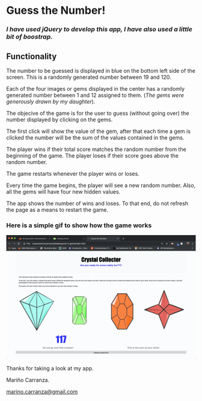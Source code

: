 # **Guess the Number!**

### *I have used jQuery to develop this app, I have also used a little bit of boostrap.*

## **Functionality**

The number to be guessed is displayed in blue on the bottom left side of the screen.
This is a randomly generated number between 19 and 120.

Each of the four images or gems displayed in the center has a randomly generated number between 1 and 12 assigned to them.
(*The gems were generously drawn by my daughter*).

The objecive of the game is for the user to guess (without going over) the number displayed by clicking on the gems.

The first click will show the value of the gem, after that each time a gem is clicked the number will be the sum of the values contained in the gems.

The player wins if their total score matches the random number from the beginning of the game.
The player loses if their score goes above the random number.

The game restarts whenever the player wins or loses.

Every time the game begins, the player will see a new random number. Also, all the gems will have four new hidden values.


The app shows the number of wins and loses. To that end, do not refresh the page as a means to restart the game.

### Here is a simple gif to show how the game works

<img src="assets/images/crystalCollector.gif">

Thanks for taking a look at my app.

Mariño Carranza.

marino.carranza@gmail.com